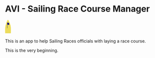 # AVI - Sailing Race Course Manager
![alt tag](https://raw.githubusercontent.com/aayaffe/SailingRaceCourseManager/master/app/src/main/res/drawable/managergold.png?token=ACtzsiSB2DCgb66JeZURu0c9fvwhkH6xks5XJR2EwA%3D%3D)

This is an app to help Sailing Races officials with laying a race course.

This is the very beginning.
